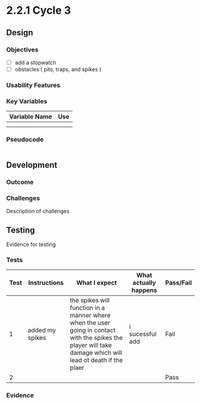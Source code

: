 # 2.2.1 Cycle 3

##

## Design

### Objectives



* [ ] add a stopwatch
* [ ] obstacles ( pits, traps, and spikes )

### Usability Features

&#x20;&#x20;

### Key Variables

| Variable Name | Use |
| ------------- | --- |
|               |     |
|               |     |

### Pseudocode

```
```

## Development

### Outcome

### Challenges

Description of challenges

## Testing

Evidence for testing

### Tests

| Test | Instructions     | What I expect                                                                                                                                                 | What actually happens | Pass/Fail |
| ---- | ---------------- | ------------------------------------------------------------------------------------------------------------------------------------------------------------- | --------------------- | --------- |
| 1    | added my spikes  | the spikes will function in a manner where when the user going in contact with  the spikes the player will take damage which will lead ot death if the plaer  | i sucessful add       | Fail      |
| 2    |                  |                                                                                                                                                               |                       | Pass      |

### Evidence
